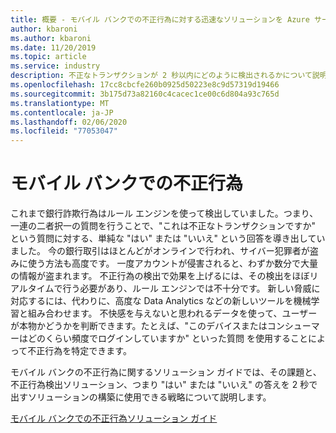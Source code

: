 ```yaml
---
title: 概要 - モバイル バンクでの不正行為に対する迅速なソリューションを Azure サービスを使用して開発する
author: kbaroni
ms.author: kbaroni
ms.date: 11/20/2019
ms.topic: article
ms.service: industry
description: 不正なトランザクションが 2 秒以内にどのように検出されるかについて説明します
ms.openlocfilehash: 17cc8cbcfe260b0925d50223e8c9d57319d19466
ms.sourcegitcommit: 3b175d73a82160c4cacec1ce00c6d804a93c765d
ms.translationtype: MT
ms.contentlocale: ja-JP
ms.lasthandoff: 02/06/2020
ms.locfileid: "77053047"
---
```

# <a name="mobile-bank-fraud"></a>モバイル バンクでの不正行為

これまで銀行詐欺行為はルール エンジンを使って検出していました。つまり、一連の二者択一の質問を行うことで、"これは不正なトランザクションですか" という質問に対する、単純な "はい" または "いいえ" という回答を導き出していました。 今の銀行取引はほとんどがオンラインで行われ、サイバー犯罪者が盗みに使う方法も高度です。 一度アカウントが侵害されると、わずか数分で大量の情報が盗まれます。 不正行為の検出で効果を上げるには、その検出をほぼリアルタイムで行う必要があり、ルール エンジンでは不十分です。 新しい脅威に対応するには、代わりに、高度な Data Analytics などの新しいツールを機械学習と組み合わせます。 不快感を与えないと思われるデータを使って、ユーザーが本物かどうかを判断できます。たとえば、"このデバイスまたはコンシューマーはどのくらい頻度でログインしていますか" といった質問 を使用することによって不正行為を特定できます。

モバイル バンクの不正行為に関するソリューション ガイドでは、その課題と、不正行為検出ソリューション、つまり "はい" または "いいえ" の答えを 2 秒で出すソリューションの構築に使用できる戦略について説明します。

[モバイル バンクでの不正行為ソリューション ガイド](https://download.microsoft.com/download/0/1/5/0150425C-14C7-41F4-97EA-3DE57B678C51/IndSG_FraudDetection.pdf)

